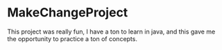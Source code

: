 # MakeChangeProject

This project was really fun, I have a ton to learn in java, and this gave me the opportunity
to practice a ton of concepts.
